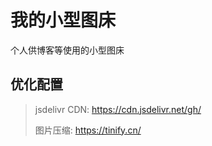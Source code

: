 # 我的小型图床

个人供博客等使用的小型图床

## 优化配置

> jsdelivr CDN: https://cdn.jsdelivr.net/gh/
>
> 图片压缩: https://tinify.cn/
